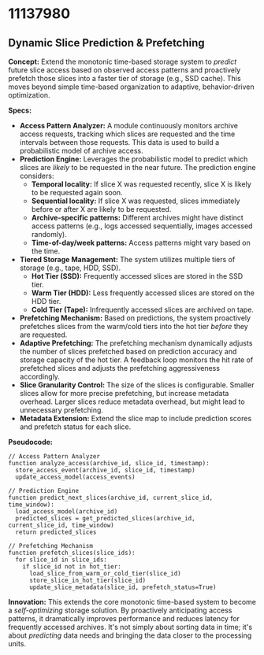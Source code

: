 # 11137980

## Dynamic Slice Prediction & Prefetching

**Concept:** Extend the monotonic time-based storage system to *predict* future slice access based on observed access patterns and proactively prefetch those slices into a faster tier of storage (e.g., SSD cache). This moves beyond simple time-based organization to adaptive, behavior-driven optimization.

**Specs:**

*   **Access Pattern Analyzer:** A module continuously monitors archive access requests, tracking which slices are requested and the time intervals between those requests. This data is used to build a probabilistic model of archive access.
*   **Prediction Engine:** Leverages the probabilistic model to predict which slices are *likely* to be requested in the near future. The prediction engine considers:
    *   **Temporal locality:**  If slice X was requested recently, slice X is likely to be requested again soon.
    *   **Sequential locality:** If slice X was requested, slices immediately before or after X are likely to be requested.
    *   **Archive-specific patterns:** Different archives might have distinct access patterns (e.g., logs accessed sequentially, images accessed randomly).
    *   **Time-of-day/week patterns:** Access patterns might vary based on the time.
*   **Tiered Storage Management:** The system utilizes multiple tiers of storage (e.g., tape, HDD, SSD).  
    *   **Hot Tier (SSD):** Frequently accessed slices are stored in the SSD tier.
    *   **Warm Tier (HDD):**  Less frequently accessed slices are stored on the HDD tier.
    *   **Cold Tier (Tape):**  Infrequently accessed slices are archived on tape.
*   **Prefetching Mechanism:** Based on predictions, the system proactively prefetches slices from the warm/cold tiers into the hot tier *before* they are requested.
*   **Adaptive Prefetching:** The prefetching mechanism dynamically adjusts the number of slices prefetched based on prediction accuracy and storage capacity of the hot tier.  A feedback loop monitors the hit rate of prefetched slices and adjusts the prefetching aggressiveness accordingly.
*   **Slice Granularity Control:** The size of the slices is configurable. Smaller slices allow for more precise prefetching, but increase metadata overhead. Larger slices reduce metadata overhead, but might lead to unnecessary prefetching.
*   **Metadata Extension:** Extend the slice map to include prediction scores and prefetch status for each slice.

**Pseudocode:**

```
// Access Pattern Analyzer
function analyze_access(archive_id, slice_id, timestamp):
  store_access_event(archive_id, slice_id, timestamp)
  update_access_model(access_events)

// Prediction Engine
function predict_next_slices(archive_id, current_slice_id, time_window):
  load_access_model(archive_id)
  predicted_slices = get_predicted_slices(archive_id, current_slice_id, time_window)
  return predicted_slices

// Prefetching Mechanism
function prefetch_slices(slice_ids):
  for slice_id in slice_ids:
    if slice_id not in hot_tier:
      load_slice_from_warm_or_cold_tier(slice_id)
      store_slice_in_hot_tier(slice_id)
      update_slice_metadata(slice_id, prefetch_status=True)
```

**Innovation:** This extends the core monotonic time-based system to become a *self-optimizing* storage solution.  By proactively anticipating access patterns, it dramatically improves performance and reduces latency for frequently accessed archives. It's not simply about sorting data in time; it's about *predicting* data needs and bringing the data closer to the processing units.